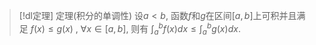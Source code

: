 


> [!dl定理] 定理(积分的单调性) 
> 设$a<b$, 函数$f$和$g$在区间$[a,b]$上可积并且满足 
> $f(x)\leq g(x)~,~\forall x\in [a,b]$,
> 则有
> $\displaystyle \int_{a}^{b}f(x)dx\leq \int_{a}^{b}g(x)dx$.

